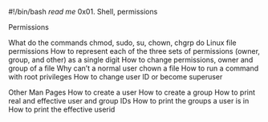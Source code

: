 #!/bin/bash
*read me*
0x01. Shell, permissions

Permissions

What do the commands chmod, sudo, su, chown, chgrp do
Linux file permissions
How to represent each of the three sets of permissions (owner, group, and other) as a single digit
How to change permissions, owner and group of a file
Why can’t a normal user chown a file
How to run a command with root privileges
How to change user ID or become superuser

Other Man Pages
How to create a user
How to create a group
How to print real and effective user and group IDs
How to print the groups a user is in
How to print the effective userid
